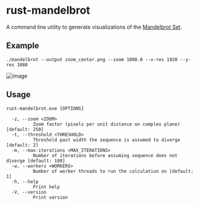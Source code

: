
# rust-mandelbrot

A command line utility to generate visualizations of the [Mandelbrot Set](https://en.wikipedia.org/wiki/Mandelbrot_set).

## Example

```shell
./mandelbrot --output zoom_center.png --zoom 1000.0 --x-res 1920 --y-res 1080
```

![image](https://github.com/user-attachments/assets/343a88d4-9e91-4c59-aa62-c7cd7167e301)

## Usage

```
rust-mandelbrot.exe [OPTIONS]

  -z, --zoom <ZOOM>
          Zoom factor (pixels per unit distance on complex plane) [default: 250]
  -t, --threshold <THRESHOLD>
          Threshold past width the sequence is assumed to diverge [default: 2]
  -m, --max-iterations <MAX_ITERATIONS>
          Number of iterations before assuming sequence does not diverge [default: 100]
  -w, --workers <WORKERS>
          Number of worker threads to run the calculation on [default: 1]
  -h, --help
          Print help
  -V, --version
          Print version
```
